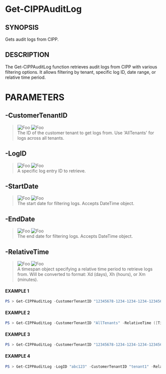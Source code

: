 # Get-CIPPAuditLog
## SYNOPSIS
Gets audit logs from CIPP.
## DESCRIPTION
The Get-CIPPAuditLog function retrieves audit logs from CIPP with various filtering options. It allows filtering by tenant, specific log ID, date range, or relative time period.
# PARAMETERS

## **-CustomerTenantID**
> ![Foo](https://img.shields.io/badge/Type-String-Blue?) ![Foo](https://img.shields.io/badge/Mandatory-TRUE-Red?) \
The ID of the customer tenant to get logs from. Use 'AllTenants' for logs across all tenants.

  ## **-LogID**
> ![Foo](https://img.shields.io/badge/Type-String-Blue?) ![Foo](https://img.shields.io/badge/Mandatory-FALSE-Green?) \
A specific log entry ID to retrieve.

  ## **-StartDate**
> ![Foo](https://img.shields.io/badge/Type-DateTime-Blue?) ![Foo](https://img.shields.io/badge/Mandatory-FALSE-Green?) \
The start date for filtering logs. Accepts DateTime object.

  ## **-EndDate**
> ![Foo](https://img.shields.io/badge/Type-DateTime-Blue?) ![Foo](https://img.shields.io/badge/Mandatory-FALSE-Green?) \
The end date for filtering logs. Accepts DateTime object.

  ## **-RelativeTime**
> ![Foo](https://img.shields.io/badge/Type-TimeSpan-Blue?) ![Foo](https://img.shields.io/badge/Mandatory-TRUE-Red?) \
A timespan object specifying a relative time period to retrieve logs from. Will be converted to format: Xd (days), Xh (hours), or Xm (minutes).

 #### EXAMPLE 1
```powershell
PS > Get-CIPPAuditLog -CustomerTenantID "12345678-1234-1234-1234-1234567890AB"
```
 #### EXAMPLE 2
```powershell
PS > Get-CIPPAuditLog -CustomerTenantID "AllTenants" -RelativeTime ([TimeSpan]::FromHours(24))
```
 #### EXAMPLE 3
```powershell
PS > Get-CIPPAuditLog -CustomerTenantID "12345678-1234-1234-1234-1234567890AB" -StartDate (Get-Date).AddDays(-7) -EndDate (Get-Date)
```
 #### EXAMPLE 4
```powershell
PS > Get-CIPPAuditLog -LogID "abc123" -CustomerTenantID "tenant1" -RelativeTime ([TimeSpan]::FromDays(1))
```

